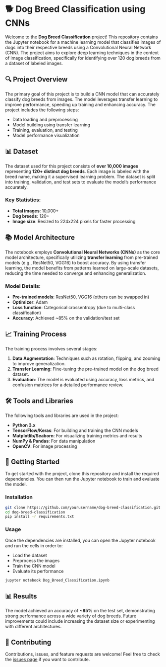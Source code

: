 # 🐕 Dog Breed Classification using CNNs

Welcome to the **Dog Breed Classification** project! This repository contains the Jupyter notebook for a machine learning model that classifies images of dogs into their respective breeds using a Convolutional Neural Network (CNN). The project aims to explore deep learning techniques in the context of image classification, specifically for identifying over 120 dog breeds from a dataset of labeled images.

## 🔍 Project Overview

The primary goal of this project is to build a CNN model that can accurately classify dog breeds from images. The model leverages transfer learning to improve performance, speeding up training and enhancing accuracy. The project includes the following steps:
- Data loading and preprocessing
- Model building using transfer learning
- Training, evaluation, and testing
- Model performance visualization

## 📊 Dataset

The dataset used for this project consists of **over 10,000 images** representing **120+ distinct dog breeds**. Each image is labeled with the breed name, making it a supervised learning problem. The dataset is split into training, validation, and test sets to evaluate the model’s performance accurately.

### Key Statistics:
- **Total images**: 10,000+
- **Dog breeds**: 120+
- **Image size**: Resized to 224x224 pixels for faster processing

## 📚 Model Architecture

The notebook employs **Convolutional Neural Networks (CNNs)** as the core model architecture, specifically utilizing **transfer learning** from pre-trained models (e.g., ResNet50, VGG16) to boost accuracy. By using transfer learning, the model benefits from patterns learned on large-scale datasets, reducing the time needed to converge and enhancing generalization.

### Model Details:
- **Pre-trained models**: ResNet50, VGG16 (others can be swapped in)
- **Optimizer**: Adam
- **Loss function**: Categorical crossentropy (due to multi-class classification)
- **Accuracy**: Achieved ~85% on the validation/test set

## 📈 Training Process

The training process involves several stages:
1. **Data Augmentation**: Techniques such as rotation, flipping, and zooming to improve generalization.
2. **Transfer Learning**: Fine-tuning the pre-trained model on the dog breed dataset.
3. **Evaluation**: The model is evaluated using accuracy, loss metrics, and confusion matrices for a detailed performance review.

## 🛠️ Tools and Libraries

The following tools and libraries are used in the project:
- **Python 3.x**
- **TensorFlow/Keras**: For building and training the CNN models
- **Matplotlib/Seaborn**: For visualizing training metrics and results
- **NumPy & Pandas**: For data manipulation
- **OpenCV**: For image processing

## 🚀 Getting Started

To get started with the project, clone this repository and install the required dependencies. You can then run the Jupyter notebook to train and evaluate the model.

### Installation
```bash
git clone https://github.com/yourusername/dog-breed-classification.git
cd dog-breed-classification
pip install -r requirements.txt
```

### Usage

Once the dependencies are installed, you can open the Jupyter notebook and run the cells in order to:
- Load the dataset
- Preprocess the images
- Train the CNN model
- Evaluate its performance

```bash
jupyter notebook Dog_Breed_Classification.ipynb
```

## 📊 Results

The model achieved an accuracy of **~85%** on the test set, demonstrating strong performance across a wide variety of dog breeds. Future improvements could include increasing the dataset size or experimenting with different architectures.

## 🤝 Contributing

Contributions, issues, and feature requests are welcome! Feel free to check the [issues page](https://github.com/yourusername/dog-breed-classification/issues) if you want to contribute.
